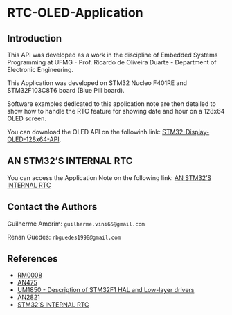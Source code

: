 # RTC-OLED-Application

## Introduction
This API was developed as a work in the discipline of Embedded Systems Programming at UFMG - Prof. Ricardo de Oliveira Duarte - Department of Electronic Engineering.

This Application was developed on STM32 Nucleo F401RE and STM32F103C8T6 board (Blue Pill board).

Software examples dedicated to this application note are then detailed to show how to handle the RTC feature for showing date and hour on a 128x64 OLED screen.

You can download the OLED API on the followinh link: [STM32-Display-OLED-128x64-API](https://github.com/guiguitz/STM32-Display-OLED-128x64-API).

## AN STM32’S INTERNAL RTC
You can access the Application Note on the following link: [AN STM32’S INTERNAL RTC]()

## Contact the Authors
Guilherme Amorim: `guilherme.vini65@gmail.com`

Renan Guedes: `rbguedes1998@gmail.com`

## References
* [RM0008](https://www.st.com/resource/en/reference_manual/CD00171190-.pdf)
* [AN475](https://www.st.com/resource/en/application_note/dm00226326-using-the-hardware-realtime-clock-rtc-and-the-tamper-management-unit-tamp-with-stm32-microcontrollers-stmicroelectronics.pdf)
* [UM1850 - Description of STM32F1 HAL and Low-layer drivers](https://www.st.com/resource/en/user_manual/dm00154093-description-of-stm32f1-hal-and-lowlayer-drivers-stmicroelectronics.pdf)
* [AN2821](https://www.st.com/resource/en/application_note/cd00207941-clock-calendar-implementation-on-the-stm32f10xxx-microcontroller-rtc-stmicroelectronics.pdf)
* [STM32’S INTERNAL RTC](http://embedded-lab.com/blog/stm32s-internal-rtc/)
